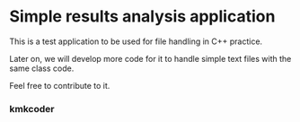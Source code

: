# Simple results analysis application
This is a test application to be used for file handling in C++ practice.

Later on, we will develop more code for it to handle simple text files with the same class code.

Feel free to contribute to it.

### kmkcoder
